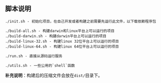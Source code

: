 ## 脚本说明
~~~
./init.sh - 初始化项目，在自己开发或者构建之前需要先运行此文件，以下载依赖程序包

./build-all.sh - 构建darwin和linux平台上可以运行的项目
./build-darwin.sh - 构建darwin平台上可以运行的项目
./build-linux-32.sh - 构建linux 32位平台上可以运行的项目
./build-linux-64.sh - 构建linux 64位平台上可以运行的项目

./run.sh - 直接从源码运行服务

./utils.sh - 一些公用的`shell`函数
~~~

**补充说明**：构建后的压缩文件会放在`dist/`目录下。
